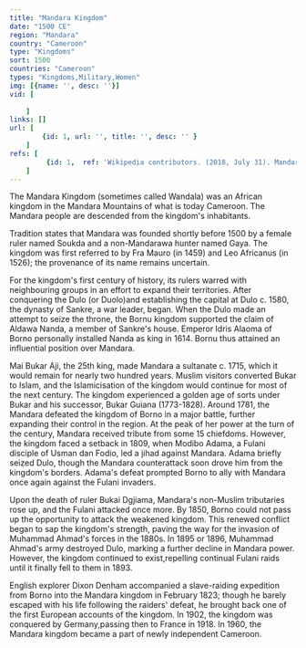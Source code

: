 ```yaml
---
title: "Mandara Kingdom"
date: "1500 CE"
region: "Mandara"
country: "Cameroon" 
type: "Kingdoms"
sort: 1500
countries: "Cameroon"
types: "Kingdoms,Military,Women"
img: [{name: '', desc: ''}]
vid: [
        
    ]
links: []
url: [
        {id: 1, url: '', title: '', desc: '' }
    ]
refs: [
         {id: 1,  ref: 'Wikipedia contributors. (2018, July 31). Mandara Kingdom. In Wikipedia, The Free Encyclopedia. Retrieved 19:40, February 2, 2019, from ', url: 'https://en.wikipedia.org/w/index.php?title=Mandara_Kingdom&oldid=852734145'}
    ]
---
```

The Mandara Kingdom (sometimes called Wandala) was an African kingdom in the Mandara Mountains of what is today Cameroon. The Mandara people are descended from the kingdom's inhabitants.

Tradition states that Mandara was founded shortly before 1500 by a female ruler named Soukda and a non-Mandarawa hunter named Gaya. The kingdom was first referred to by Fra Mauro (in 1459) and Leo Africanus (in 1526); the provenance of its name remains uncertain.

For the kingdom's first century of history, its rulers warred with neighbouring groups in an effort to expand their territories. After conquering the Dulo (or Duolo)and establishing the capital at Dulo c. 1580, the dynasty of Sankre, a war leader, began. When the Dulo made an attempt to seize the throne, the Bornu kingdom supported the claim of Aldawa Nanda, a member of Sankre's house. Emperor Idris Alaoma of Borno personally installed Nanda as king in 1614. Bornu thus attained an influential position over Mandara.

Mai Bukar Aji, the 25th king, made Mandara a sultanate c. 1715, which it would remain for nearly two hundred years. Muslim visitors converted Bukar to Islam, and the Islamicisation of the kingdom would continue for most of the next century. The kingdom experienced a golden age of sorts under Bukar and his successor, Bukar Guiana (1773-1828). Around 1781, the Mandara defeated the kingdom of Borno in a major battle, further expanding their control in the region. At the peak of her power at the turn of the century, Mandara received tribute from some 15 chiefdoms. However, the kingdom faced a setback in 1809, when Modibo Adama, a Fulani disciple of Usman dan Fodio, led a jihad against Mandara. Adama briefly seized Dulo, though the Mandara counterattack soon drove him from the kingdom's borders. Adama's defeat prompted Borno to ally with Mandara once again against the Fulani invaders.

Upon the death of ruler Bukai Dgjiama, Mandara's non-Muslim tributaries rose up, and the Fulani attacked once more. By 1850, Borno could not pass up the opportunity to attack the weakened kingdom. This renewed conflict began to sap the kingdom's strength, paving the way for the invasion of Muhammad Ahmad's forces in the 1880s. In 1895 or 1896, Muhammad Ahmad's army destroyed Dulo, marking a further decline in Mandara power. However, the kingdom continued to exist,repelling continual Fulani raids until it finally fell to them in 1893.

English explorer Dixon Denham accompanied a slave-raiding expedition from Borno into the Mandara kingdom in February 1823; though he barely escaped with his life following the raiders' defeat, he brought back one of the first European accounts of the kingdom. In 1902, the kingdom was conquered by Germany,passing then to France in 1918. In 1960, the Mandara kingdom became a part of newly independent Cameroon.